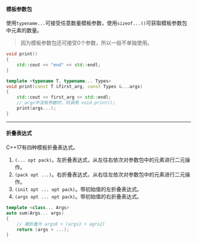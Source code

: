 #### 模板参数包

使用`typename...`可接受任意数量模板参数，使用`sizeof...()`可获取模板参数包中元素的数量。

> 因为模板参数包还可接受0个参数，所以一般不单独使用。

```cpp
void print()
{
    std::cout << "end" << std::endl;
}

template <typename T, typename... Types>
void print(const T &first_arg, const Types &...args)
{
    std::cout << first_arg << std::endl;
    // args中没有参数时，将调用 void print();
    print(args...);
}
```

---

#### 折叠表达式

C++17有四种模板折叠表达式。

1. `(... opt pack)`。左折叠表达式，从左往右依次对参数包中的元素进行二元操作。
2. `(pack opt ...)`。右折叠表达式，从右往左依次对参数包中的元素进行二元操作。
3. `(init opt ... opt pack)`。带初始值的左折叠表达式。
4. `(args opt ... opt pack)`。带初始值的右折叠表达式。

```cpp
template <class... Args>
auto sum(Args... args)
{
    // 被折叠为 args0 + (args1 + agrs2)
    return (args + ...);
}
```

